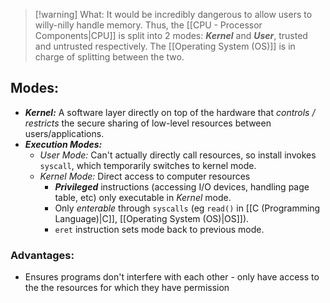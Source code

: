 > [!warning] What:
> It would be incredibly dangerous to allow users to willy-nilly handle memory. Thus, the [[CPU - Processor Components|CPU]] is split into 2 modes: ***Kernel*** and ***User***, trusted and untrusted respectively. The [[Operating System (OS)]] is in charge of splitting between the two. 

## Modes:
- ***Kernel:*** A software layer directly on top of the hardware that *controls / restricts* the secure sharing of low-level resources between users/applications.
- ***Execution Modes:*** 
	- *User Mode:* Can't actually directly call resources, so install invokes `syscall`, which temporarily switches to kernel mode. 
	- *Kernel Mode:* Direct access to computer resources
		- ***Privileged*** instructions (accessing I/O devices, handling page table, etc) only executable in *Kernel* mode.
		- Only *enterable* through `syscalls` (eg `read()` in [[C (Programming Language)|C]], [[Operating System (OS)|OS]]). 
		- `eret` instruction sets mode back to previous mode. 

### Advantages:
- Ensures programs don't interfere with each other - only have access to the the resources for which they have permission
